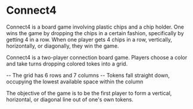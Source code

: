 # Connect4
Connect4 is a board game involving plastic chips and a chip holder. One wins the game by dropping the chips in a certain fashion, specifically by getting 4 in a row. When one player gets 4 chips in a row, vertically, horizontally, or diagonally, they win the game. 

Connect4 is a two-player connection board game. Players choose a color and take turns dropping colored tokes into a grid. 

 -- The grid has 6 rows and 7 columns
 -- Tokens fall straight down, occupying the lowest available space within the column
 
 The objective of the game is to be the first player to form a vertical, horizontal, or diagonal line out of one's own tokens.
